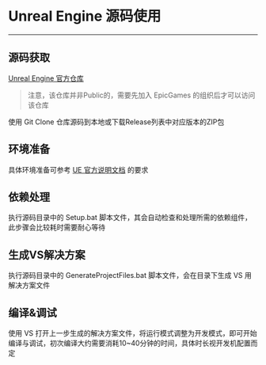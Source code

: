 # Unreal Engine 源码使用

---



## 源码获取

[Unreal Engine 官方仓库](https://github.com/EpicGames/UnrealEngine)

> 注意，该仓库并非Public的，需要先加入 EpicGames 的组织后才可以访问该仓库

使用 Git Clone 仓库源码到本地或下载Release列表中对应版本的ZIP包

## 环境准备

具体环境准备可参考 [UE 官方说明文档](https://docs.unrealengine.com/4.27/en-US/Basics/InstallingUnrealEngine/RecommendedSpecifications/) 的要求

## 依赖处理

执行源码目录中的 Setup.bat 脚本文件，其会自动检查和处理所需的依赖组件，此步骤会比较耗时需要耐心等待

## 生成VS解决方案

执行源码目录中的 GenerateProjectFiles.bat 脚本文件，会在目录下生成 VS 用解决方案文件

## 编译&调试

使用 VS 打开上一步生成的解决方案文件，将运行模式调整为开发模式，即可开始编译与调试，初次编译大约需要消耗10~40分钟的时间，具体时长视开发机配置而定